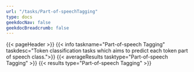 ```yaml
---
url: "/tasks/Part-of-speechTagging"
type: docs
geekdocNav: false
geekdocBreadcrumb: false
---
```


{{< pageHeader >}}
{{< info taskname="Part-of-speech Tagging" taskdesc="Token classification tasks which aims to predict each token part of speech class.">}}
{{< averageResults tasktype="Part-of-speech Tagging" >}}
{{< results type="Part-of-speech Tagging" >}}
